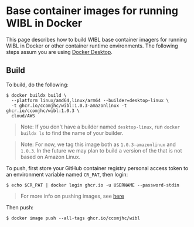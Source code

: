 # Base container images for running WIBL in Docker
This page describes how to build WIBL base container imagers for running WIBL
in Docker or other container runtime environments. The following steps
assum you are using [Docker Desktop](https://www.docker.com/products/docker-desktop/).

## Build
To build, do the following:
```shell
$ docker buildx build \
  --platform linux/amd64,linux/arm64 --builder=desktop-linux \
  -t ghcr.io/ccomjhc/wibl:1.0.3-amazonlinux -t ghcr.io/ccomjhc/wibl:1.0.3 \
  cloud/AWS
```

> Note: If you don't have a builder named `desktop-linux`, run `docker buildx ls`
> to find the name of your builder.

> Note: For now, we tag this image both as `1.0.3-amazonlinux` and 
> `1.0.3`. In the future we may plan to build a version of the that is
> not based on Amazon Linux.

To push, first store your GitHub container registry personal access token to
an environment variable named `CR_PAT`, then login:
```shell
$ echo $CR_PAT | docker login ghcr.io -u USERNAME --password-stdin
```

> For more info on pushing images, see [here](https://docs.github.com/en/packages/working-with-a-github-packages-registry/working-with-the-container-registry#pushing-container-images)

Then push:
```shell
$ docker image push --all-tags ghcr.io/ccomjhc/wibl
```
